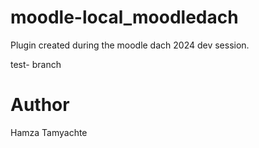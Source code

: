 # moodle-local_moodledach

Plugin created during the moodle dach 2024 dev session.


test- branch

# Author

Hamza Tamyachte
